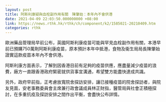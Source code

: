 ```yaml
---
layout: post
title: 阿斯利康疑與血栓副作用有關　陳肇始：本年內不會供港
date: 2021-04-09 22:03:50.000000000 +08:00
link: https://news.rthk.hk/rthk/ch/component/k2/1585021-20210409.htm
categories: rthk
---
```


歐洲藥品管理局早前公布，英國阿斯利康疫苗可能與罕見血栓副作用有關，本港早前已預購750萬劑阿斯利康疫苗，原本預計本年中抵港，食物及衞生局局長陳肇始證實這款疫苗本年內不會供港。

阿斯利康方面表示，了解到因香港目前有足夠的疫苗供應，應盡量減少疫苗的浪費，廠方一直跟香港政府緊密就供貨事宜溝通，希望雙方能盡快達成共識。

另外，政府早前指，正考慮放寬院舍探訪安排，讓已接種疫苗的院舍探訪者，與院友見面，安老事務委員會主席兼行政會議成員林正財指，醫管局與社會正積極探討，在多重抗疫及探訪安排之間作出平衡，會盡快公布詳情。
